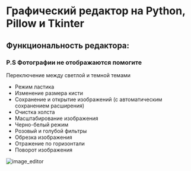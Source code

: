 # Графический редактор на Python, Pillow и Tkinter
## Функциональность редактора:
### P.S Фотографии  не отображаются помогите
Переключение между светлой и темной темами
- Режим ластика
- Изменение размера кисти
- Сохранение и открытие изображений (с автоматическим сохранением расширения)
- Очистка холста
- Масштабирование изображения
- Черно-белый режим
- Розовый и голубой фильтры
- Обрезка изображения
- Отражение по горизонтали
- Поворот изображения

![image_editor](https://github.com/Rinsey24/image-editor/blob/main/photo1715547136.jpeg)
